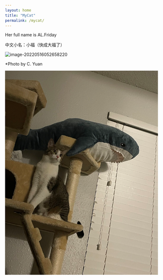 ```yaml
---
layout: home
title: "MyCat"
permalink: /mycat/
---
```




Her full name is AL.Friday

中文小名：小福（快成大福了）

![image-20220516052658220](10-MyCat.assets/image-20220516052658220.png)

*Photo by C. Yuan 


![image-20221015014500022](10-MyCat.assets/image-20221015014500022.png)

